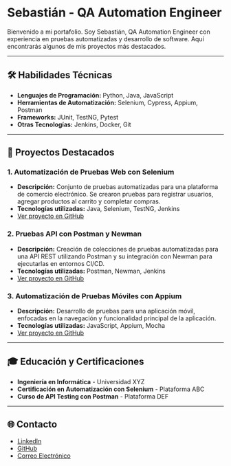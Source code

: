 # Sebastián - QA Automation Engineer

Bienvenido a mi portafolio. Soy Sebastián, QA Automation Engineer con experiencia en pruebas automatizadas y desarrollo de software. Aquí encontrarás algunos de mis proyectos más destacados.

---

## 🛠️ Habilidades Técnicas
- **Lenguajes de Programación:** Python, Java, JavaScript
- **Herramientas de Automatización:** Selenium, Cypress, Appium, Postman
- **Frameworks:** JUnit, TestNG, Pytest
- **Otras Tecnologías:** Jenkins, Docker, Git

---

## 🚀 Proyectos Destacados

### 1. **Automatización de Pruebas Web con Selenium**
   - **Descripción:** Conjunto de pruebas automatizadas para una plataforma de comercio electrónico. Se crearon pruebas para registrar usuarios, agregar productos al carrito y completar compras.
   - **Tecnologías utilizadas:** Java, Selenium, TestNG, Jenkins
   - [Ver proyecto en GitHub](https://github.com/tuusuario/proyecto1)

### 2. **Pruebas API con Postman y Newman**
   - **Descripción:** Creación de colecciones de pruebas automatizadas para una API REST utilizando Postman y su integración con Newman para ejecutarlas en entornos CI/CD.
   - **Tecnologías utilizadas:** Postman, Newman, Jenkins
   - [Ver proyecto en GitHub](https://github.com/tuusuario/proyecto2)

### 3. **Automatización de Pruebas Móviles con Appium**
   - **Descripción:** Desarrollo de pruebas para una aplicación móvil, enfocadas en la navegación y funcionalidad principal de la aplicación.
   - **Tecnologías utilizadas:** JavaScript, Appium, Mocha
   - [Ver proyecto en GitHub](https://github.com/tuusuario/proyecto3)

---

## 🎓 Educación y Certificaciones
- **Ingeniería en Informática** - Universidad XYZ
- **Certificación en Automatización con Selenium** - Plataforma ABC
- **Curso de API Testing con Postman** - Plataforma DEF

---

## 🌐 Contacto
- [LinkedIn](https://linkedin.com/in/tuusuario)
- [GitHub](https://github.com/tuusuario)
- [Correo Electrónico](mailto:tucorreo@example.com)
